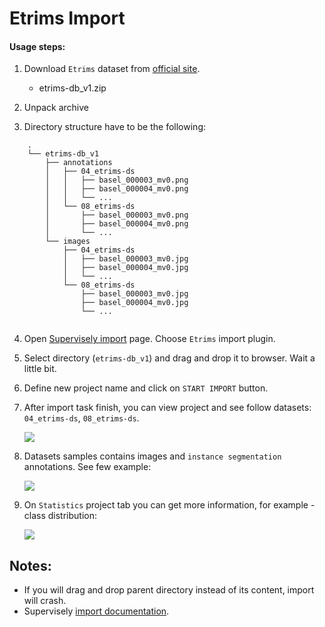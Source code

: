 # Etrims Import

#### Usage steps:
1) Download `Etrims` dataset from [official site](http://www.ipb.uni-bonn.de/projects/etrims_db/).

   * etrims-db_v1.zip	

2) Unpack archive

3) Directory structure have to be the following:

```	
	.	
	└── etrims-db_v1	
	    ├── annotations	
	    │   ├── 04_etrims-ds	
	    │   │   ├── basel_000003_mv0.png	
	    │   │   ├── basel_000004_mv0.png	
	    │   │   └── ...	
	    │   └── 08_etrims-ds	
	    │       ├── basel_000003_mv0.png	
	    │       ├── basel_000004_mv0.png	
	    │       └── ...	
	    └── images	
	        ├── 04_etrims-ds	
	        │   ├── basel_000003_mv0.jpg	
	        │   ├── basel_000004_mv0.jpg	
	        │   └── ...	
	        └── 08_etrims-ds	
	            ├── basel_000003_mv0.jpg	
	            ├── basel_000004_mv0.jpg	
	            └── ...	
     
```
 
4) Open [Supervisely import](supervise.ly/import) page. Choose `Etrims` import plugin.

5) Select directory (`etrims-db_v1`) and drag and drop it to browser. Wait a little bit.

6) Define new project name and click on `START IMPORT` button.

7) After import task finish, you can view project and see follow datasets: `04_etrims-ds`, `08_etrims-ds`.

    ![](https://i.imgur.com/xy7imgf.png)

8) Datasets samples contains images and `instance segmentation` annotations. See few example:

    ![](https://i.imgur.com/LUvsVsJ.png)
    

9) On `Statistics` project tab you can get more information, for example - class distribution:

    ![](https://i.imgur.com/HS1Q152.png)
    
## Notes:
* If you will drag and drop parent directory instead of its content, import will crash.
* Supervisely [import documentation](https://docs.supervise.ly/import/).
